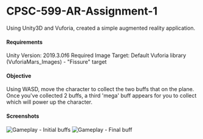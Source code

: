 # CPSC-599-AR-Assignment-1
Using Unity3D and Vuforia, created a simple augmented reality application.  

#### Requirements

Unity Version: 2019.3.0f6
Required Image Target: Default Vuforia library (VuforiaMars_Images) -  "Fissure" target

#### Objective

Using WASD, move the character to collect the two buffs that on the plane. Once you've collected 2 buffs, a third 'mega' buff appears for you to collect which will power up the character. 

#### Screenshots

![Gameplay - Initial buffs](https://media.githubusercontent.com/media/chriscsq/CPSC-599-AR-Assignment-1/master/screenshot1.PNG)
![Gameplay - Final buff](https://raw.githubusercontent.com/chriscsq/CPSC-599-AR-Assignment-1/master/screenshot2.PNG)
